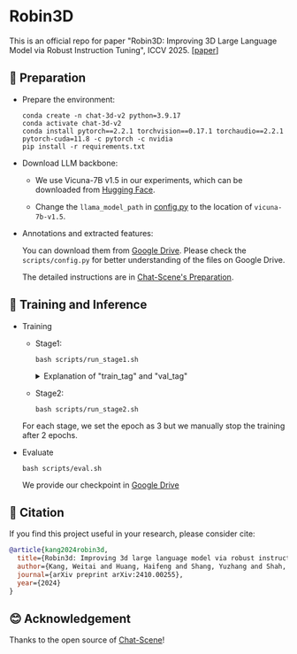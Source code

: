# Robin3D

This is an official repo for paper "Robin3D: Improving 3D Large Language Model via Robust Instruction Tuning", ICCV 2025.
[[paper](https://arxiv.org/pdf/2410.00255)]


## 🔨 Preparation

- Prepare the environment:
  
  ```shell
  conda create -n chat-3d-v2 python=3.9.17
  conda activate chat-3d-v2
  conda install pytorch==2.2.1 torchvision==0.17.1 torchaudio==2.2.1 pytorch-cuda=11.8 -c pytorch -c nvidia
  pip install -r requirements.txt
  ```
  
- Download LLM backbone:
  -  We use Vicuna-7B v1.5 in our experiments, which can be downloaded from [Hugging Face](https://huggingface.co/lmsys/vicuna-7b-v1.5).

  - Change the `llama_model_path` in [config.py](./scripts/config.py) to the location of `vicuna-7b-v1.5`.
  

- Annotations and extracted features:

  You can download them from [Google Drive]([https://drive.google.com/file/d/1hv-N-p9tm6nhoe6tlbZANgxYIjuVvX1n/view?usp=sharing](https://drive.google.com/drive/folders/14Si8bdWI3N5NEeVDLhmAlxilWPl0f_Wp?usp=sharing)). Please check the ```scripts/config.py``` for better understanding of the files on Google Drive.
  
  The detailed instructions are in [Chat-Scene's Preparation](https://github.com/ZzZZCHS/Chat-Scene/tree/dev/preprocess).


## 🤖 Training and Inference

- Training
  - Stage1:
    ```
    bash scripts/run_stage1.sh 
    ```

    <details>
    <summary> Explanation of "train_tag" and "val_tag" </summary>

    - Use `#` to seperate different datasets

    - Datasets:
      - `scanrefer`: [ScanRefer](https://github.com/daveredrum/ScanRefer) Dataset
      - `scan2cap`: [Scan2Cap](https://github.com/daveredrum/Scan2Cap) Dataset
      - `scanqa`: [ScanQA](https://github.com/ATR-DBI/ScanQA) Dataset
      - `sqa3d`: [SQA3D](https://github.com/SilongYong/SQA3D) Dataset
      - `multi3dref`: [Multi3dRefer](https://github.com/3dlg-hcvc/M3DRef-CLIP) Dataset
      - `nr3d_caption`: A captioning dataset originated from [Nr3D](https://github.com/referit3d/referit3d).
      - `obj_align`: A dataset originated from ScanRefer to align the object identifiers with object tokens.
    
    - Please check the script file for further explanation of the other dataset.

    </details>
  
  - Stage2:
    ```
    bash scripts/run_stage2.sh 
    ```
  For each stage, we set the epoch as 3 but we manually stop the training after 2 epochs.

- Evaluate
  
  <!-- - Modify [run.sh](scripts/run.sh): () -->
  
    ```
    bash scripts/eval.sh
    ```
  
  We provide our checkpoint in [Google Drive]([https://drive.google.com/file/d/1hv-N-p9tm6nhoe6tlbZANgxYIjuVvX1n/view?usp=sharing](https://drive.google.com/drive/folders/14Si8bdWI3N5NEeVDLhmAlxilWPl0f_Wp?usp=sharing))
  

## 📄 Citation

If you find this project useful in your research, please consider cite:
```BibTeX
@article{kang2024robin3d,
  title={Robin3d: Improving 3d large language model via robust instruction tuning},
  author={Kang, Weitai and Huang, Haifeng and Shang, Yuzhang and Shah, Mubarak and Yan, Yan},
  journal={arXiv preprint arXiv:2410.00255},
  year={2024}
}
```

## 😊 Acknowledgement

Thanks to the open source of [Chat-Scene](https://github.com/ZzZZCHS/Chat-Scene/tree/dev)!
